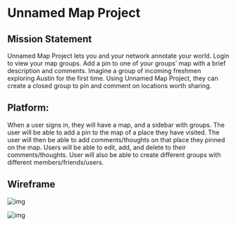 # Unnamed Map Project

## Mission Statement
Unnamed Map Project lets you and your network annotate your world. Login to view your map groups. Add a pin to one of your groups’ map with a brief description and comments. Imagine a group of incoming freshmen exploring Austin for the first time. Using Unnamed Map Project, they can create a closed group to pin and comment on locations worth sharing.

## Platform:
When a user signs in, they will have a map, and a sidebar with groups. The user will be able to add a pin to the map of a place they have visited. The user will then be able to add comments/thoughts on that place they pinned on the map. Users will be able to edit, add, and delete to their comments/thoughts. User will also be able to create different groups with different members/friends/users.

## Wireframe
![img](./images/UntitledMapProject.jpg)

![img](./images/UntitledMapProjectModals.jpg)

